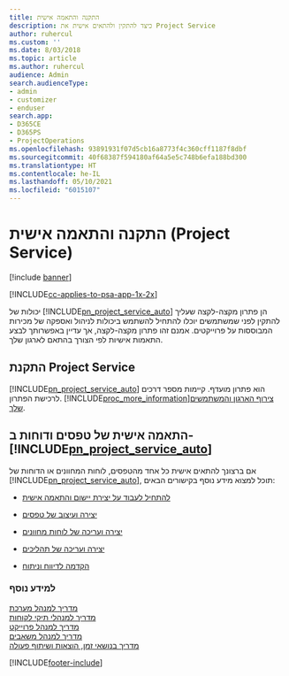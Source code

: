 ```yaml
---
title: התקנה והתאמה אישית
description: כיצד להתקין ולהתאים אישית את Project Service
author: ruhercul
ms.custom: ''
ms.date: 8/03/2018
ms.topic: article
ms.author: ruhercul
audience: Admin
search.audienceType:
- admin
- customizer
- enduser
search.app:
- D365CE
- D365PS
- ProjectOperations
ms.openlocfilehash: 93891931f07d5cb16a8773f4c360cff1187f8dbf
ms.sourcegitcommit: 40f68387f594180af64a5e5c748b6efa188bd300
ms.translationtype: HT
ms.contentlocale: he-IL
ms.lasthandoff: 05/10/2021
ms.locfileid: "6015107"
---
```

# <a name="install-and-customize-project-service"></a>התקנה והתאמה אישית (Project Service)

[!include [banner](../includes/psa-now-project-operations.md)]

[!INCLUDE[cc-applies-to-psa-app-1x-2x](../includes/cc-applies-to-psa-app-1x-2x.md)]

יכולות של [!INCLUDE[pn_project_service_auto](../includes/pn-project-service-auto.md)] הן פתרון מקצה-לקצה שעליך להתקין לפני שמשתמשים יוכלו להתחיל להשתמש ביכולות לניהול ואספקה של מכירות המבוססות על פרוייקטים. אמנם זהו פתרון מקצה-לקצה, אך עדיין באפשרותך לבצע התאמות אישיות לפי הצורך בהתאם לארגון שלך.  
<!-- TODO: I expect to find the information on how to get and install this here. Please find that and add it here. Same for Project Service.--> 
  
## <a name="install-project-service"></a>התקנת Project Service  
 [!INCLUDE[pn_project_service_auto](../includes/pn-project-service-auto.md)] הוא פתרון מועדף. קיימות מספר דרכים לרכישת הפתרון. [!INCLUDE[proc_more_information](../includes/proc-more-information.md)][צירוף הארגון והמשתמשים שלך](/dynamics365/customerengagement/on-premises/admin/onboard-your-organization-and-users-to-dynamics-365-online).  
  
## <a name="customize-pn_project_service_auto-forms-and-reports"></a>התאמה אישית של טפסים ודוחות ב- [!INCLUDE[pn_project_service_auto](../includes/pn-project-service-auto.md)]  
 אם ברצונך להתאים אישית כל אחד מהטפסים, לוחות המחוונים או הדוחות של [!INCLUDE[pn_project_service_auto](../includes/pn-project-service-auto.md)], תוכל למצוא מידע נוסף בקישורים הבאים:  
  
- [להתחיל לעבוד על יצירת יישום והתאמה אישית](/dynamics365/customerengagement/on-premises/customize/getting-started-customization)  
  
- [יצירה ועיצוב של טפסים](/dynamics365/customerengagement/on-premises/customize/create-design-forms)  
  
- [יצירה ועריכה של לוחות מחוונים](/dynamics365/customerengagement/on-premises/customize/create-edit-dashboards)  
  
- [יצירה ועריכה של תהליכים](/dynamics365/customerengagement/on-premises/customize/guide-staff-through-common-tasks-processes)  
  
- [הקדמה לדיווח וניתוח](/dynamics365/customerengagement/on-premises/analytics/reporting-analytics-with-dynamics-365)  
  
### <a name="see-also"></a>למידע נוסף  
 [מדריך למנהל מערכת](../psa/admin-guide.md)   
 [מדריך למנהלי תיקי לקוחות](../psa/account-manager-guide.md)   
 [מדריך למנהל פרוייקט](../psa/project-manager-guide.md)   
 [מדריך למנהל משאבים](../psa/resource-manager-guide.md)   
 [‏‫מדריך בנושאי זמן, הוצאות ושיתוף פעולה](../psa/time-expense-collaboration-guide.md)


[!INCLUDE[footer-include](../includes/footer-banner.md)]